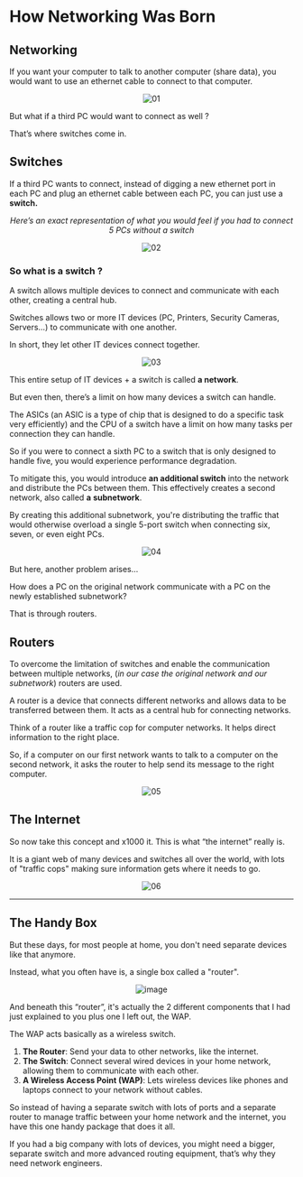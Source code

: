 # How Networking Was Born


  
## Networking

If you want your computer to talk to another computer (share data), you would want to use an ethernet cable to connect to that computer. 


<div align="center">
  
![01](https://github.com/spookier/Net_Practice/assets/77325667/9ebeb80e-2e0b-44d8-b7be-9090b1eacade)

</div>


But what if a third PC would want to connect as well ?

That’s where switches come in.


## Switches

If a third PC wants to connect, instead of digging a new ethernet port in each PC and plug an ethernet cable between each PC, you can just use a **switch.** 


<div align="center">

*Here’s an exact representation of what you would feel if you had to connect 5 PCs without a switch*
  
![02](https://github.com/spookier/Net_Practice/assets/77325667/ebf31f68-78ca-4afa-9346-3ff5b135e1e0)

</div>

### So what is a switch ?

A switch allows multiple devices to connect and communicate with each other, creating a central hub.

Switches allows two or more IT devices (PC, Printers, Security Cameras, Servers…) to communicate with one another. 

In short, they let other IT devices connect together.

<div align="center">
  
![03](https://github.com/spookier/Net_Practice/assets/77325667/65319ec2-01cb-4632-91ec-873d915e42b4)

</div>

This entire setup of IT devices + a switch is called **a network**.

But even then, there’s a limit on how many devices a switch can handle.

The ASICs (an ASIC is a type of chip that is designed to do a specific task very efficiently) and the CPU of a switch have a limit on how many tasks per connection they can handle.

So if you were to connect a sixth PC to a switch that is only designed to handle five, you would experience performance degradation.

To mitigate this, you would introduce **an additional switch** into the network and distribute the PCs between them. This effectively creates a second network, also called **a** **subnetwork**.

By creating this additional subnetwork, you're distributing the traffic that would otherwise overload a single 5-port switch when connecting six, seven, or even eight PCs.

<div align="center">
  
  ![04](https://github.com/spookier/Net_Practice/assets/77325667/049babe3-eb49-471b-abfc-d4210c6bc92b)

</div>

But here, another problem arises… 

How does a PC on the original network communicate with a PC on the newly established subnetwork?

That is through routers.

## Routers

To overcome the limitation of switches and enable the communication between multiple networks, (*in our case the original network and our subnetwork*) routers are used. 

A router is a device that connects different networks and allows data to be transferred between them. It acts as a central hub for connecting networks.

Think of a router like a traffic cop for computer networks. It helps direct information to the right place.

So, if a computer on our first network wants to talk to a computer on the second network, it asks the router to help send its message to the right computer.

<div align="center">
  
![05](https://github.com/spookier/Net_Practice/assets/77325667/25de1501-39d7-4ed7-a2a8-104161492ae3)


</div>

## The Internet

So now take this concept and x1000 it. This is what “the internet” really is.

It is a giant web of many devices and switches all over the world, with lots of "traffic cops" making sure information gets where it needs to go.

<div align="center">
  
![06](https://github.com/spookier/Net_Practice/assets/77325667/ba06ad6c-5d8d-4f3f-a593-3fa59dac1bc1)

</div>

---

## The Handy Box

But these days, for most people at home, you don't need separate devices like that anymore.

Instead, what you often have is, a single box called a "router".


<div align="center">
  
![image](https://github.com/spookier/Net_Practice/assets/77325667/28ee6392-7649-49aa-99d6-25f6e34ac311)

</div>


And beneath this “router”, it's actually the 2 different components that I had just explained to you plus one I left out, the WAP.

The WAP acts basically as a wireless switch.

1. **The Router**: Send your data to other networks, like the internet.
2. **The Switch**: Connect several wired devices in your home network, allowing them to communicate with each other.
3. **A Wireless Access Point (WAP)**: Lets wireless devices like phones and laptops connect to your network without cables.

So instead of having a separate switch with lots of ports and a separate router to manage traffic between your home network and the internet, you have this one handy package that does it all. 

If you had a big company with lots of devices, you might need a bigger, separate switch and more advanced routing equipment, that’s why they need network engineers.

